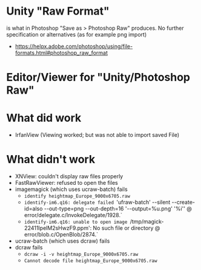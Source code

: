 # Unity "Raw Format" 

is what in Photoshop "Save as > Photoshop Raw" produces.
No further specification or alternatives (as for example png import)

- https://helpx.adobe.com/photoshop/using/file-formats.html#photoshop_raw_format

# Editor/Viewer for "Unity/Photoshop Raw"

# What did work

- IrfanView (Viewing worked; but was not able to import saved File)

# What didn't work

- XNView: couldn't display raw files properly
- FastRawViewer: refused to open the files
- imagemagick (which uses ucraw-batch) fails
  - `identify heightmap_Europe_9000x6705.raw`
  - `identify-im6.q16: delegate failed `'ufraw-batch' --silent --create-id=also --out-type=png --out-depth=16 '--output=%u.png' '%i'' @ error/delegate.c/InvokeDelegate/1928.`
  - `identify-im6.q16: unable to open image `/tmp/magick-22411IpelM2sHwzF9.ppm': No such file or directory @ error/blob.c/OpenBlob/2874.`
- ucraw-batch (which uses dcraw) fails
- dcraw fails
  - `dcraw -i -v heightmap_Europe_9000x6705.raw`
  - `Cannot decode file heightmap_Europe_9000x6705.raw`
